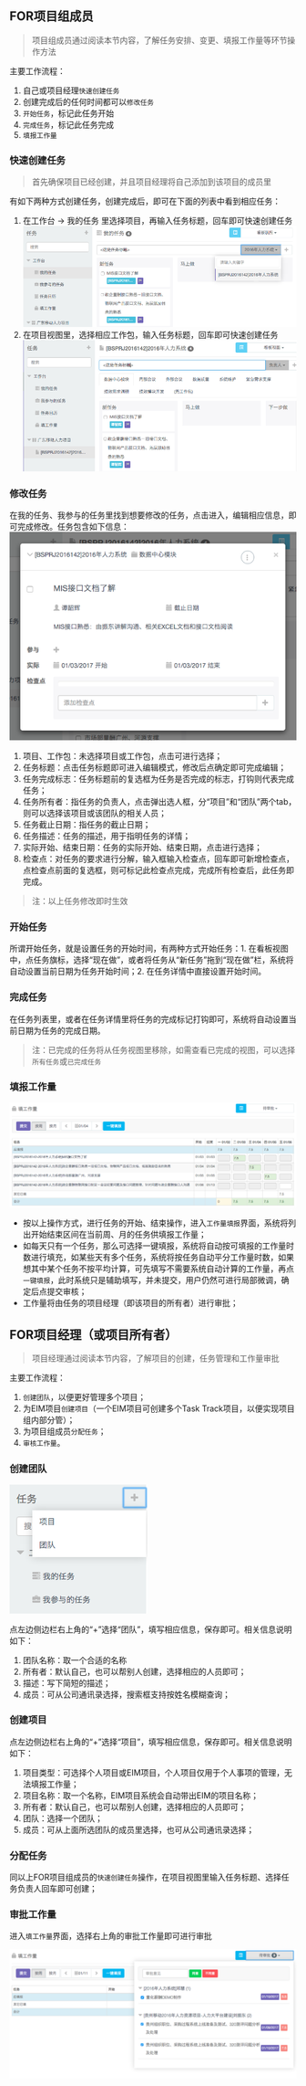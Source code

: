 ## FOR项目组成员
> 项目组成员通过阅读本节内容，了解任务安排、变更、填报工作量等环节操作方法

主要工作流程：
1. 自己或项目经理`快速创建任务`
1. 创建完成后的任何时间都可以`修改任务`
1. `开始任务`，标记此任务开始
1. `完成任务`，标记此任务完成
1. `填报工作量`

### 快速创建任务
> 首先确保项目已经创建，并且项目经理将自己添加到该项目的成员里

有如下两种方式创建任务，创建完成后，即可在下面的列表中看到相应任务：
1. 在工作台 -> 我的任务 里选择项目，再输入任务标题，回车即可快速创建任务
![创建任务](img/add_task_in_my_task.png)
1. 在项目视图里，选择相应工作包，输入任务标题，回车即可快速创建任务
![创建任务](img/add_task_in_project_view.png)

### 修改任务
在我的任务、我参与的任务里找到想要修改的任务，点击进入，编辑相应信息，即可完成修改。任务包含如下信息：
![创建任务](img/task_detail.png)
1. 项目、工作包：未选择项目或工作包，点击可进行选择；
1. 任务标题：点击任务标题即可进入编辑模式，修改后点确定即可完成编辑；
1. 任务完成标志：任务标题前的复选框为任务是否完成的标志，打钩则代表完成任务；
1. 任务所有者：指任务的负责人，点击弹出选人框，分“项目”和“团队”两个tab，则可以选择该项目或该团队的相关人员；
1. 任务截止日期：指任务的截止日期；
1. 任务描述：任务的描述，用于指明任务的详情；
1. 实际开始、结束日期：任务的实际开始、结束日期，点击进行选择；
1. 检查点：对任务的要求进行分解，输入框输入检查点，回车即可新增检查点，点检查点前面的复选框，则可标记此检查点完成，完成所有检查后，此任务即完成。

> 注：以上任务修改即时生效

### 开始任务
所谓开始任务，就是设置任务的开始时间，有两种方式开始任务：1. 在看板视图中，点任务旗标，选择“现在做”，或者将任务从“新任务”拖到“现在做”栏，系统将自动设置当前日期为任务开始时间；2. 在任务详情中直接设置开始时间。

### 完成任务
在任务列表里，或者在任务详情里将任务的完成标记打钩即可，系统将自动设置当前日期为任务的完成日期。
> 注：已完成的任务将从任务视图里移除，如需查看已完成的视图，可以选择`所有任务`或`已完成任务`

### 填报工作量
![填报工作量](img/fill_workload.png)
* 按以上操作方式，进行任务的开始、结束操作，进入`工作量填报`界面，系统将列出开始结束区间在当前周、月的任务供填报工作量；
* 如每天只有一个任务，那么可选择一键填报，系统将自动按可填报的工作量时数进行填充，如某些天有多个任务，系统将按任务自动平分工作量时数，如果想其中某个任务不按平均计算，可先填写不需要系统自动计算的工作量，再点`一键填报`，此时系统只是辅助填写，并未提交，用户仍然可进行局部微调，确定后点提交审核；
* 工作量将由任务的项目经理（即该项目的所有者）进行审批；


## FOR项目经理（或项目所有者）
> 项目经理通过阅读本节内容，了解项目的创建，任务管理和工作量审批

主要工作流程：
1. `创建团队`，以便更好管理多个项目；
1. 为EIM项目`创建项目`（一个EIM项目可创建多个Task Track项目，以便实现项目组内部分管）；
1. 为项目组成员`分配任务`；
1. `审核工作量`。

### 创建团队
![创建团队](img/add_team_or_project_menu.png)

点左边侧边栏右上角的“+”选择“团队”，填写相应信息，保存即可。相关信息说明如下：
1. 团队名称：取一个合适的名称
2. 所有者：默认自己，也可以帮别人创建，选择相应的人员即可；
3. 描述：写下简短的描述；
4. 成员：可从公司通讯录选择，搜索框支持按姓名模糊查询；

### 创建项目
点左边侧边栏右上角的“+”选择“项目”，填写相应信息，保存即可。相关信息说明如下：
1. 项目类型：可选择个人项目或EIM项目，个人项目仅用于个人事项的管理，无法填报工作量；
2. 项目名称：取一个名称，EIM项目系统会自动带出EIM的项目名称；
3. 所有者：默认自己，也可以帮别人创建，选择相应的人员即可；
4. 团队：选择一个团队；
5. 成员：可从上面所选团队的成员里选择，也可从公司通讯录选择；

### 分配任务
同以上FOR项目组成员的`快速创建任务`操作，在项目视图里输入任务标题、选择任务负责人回车即可创建；

### 审批工作量
进入`填工作量`界面，选择右上角的审批工作量即可进行审批

![创建团队](img/approve_workload.png)
